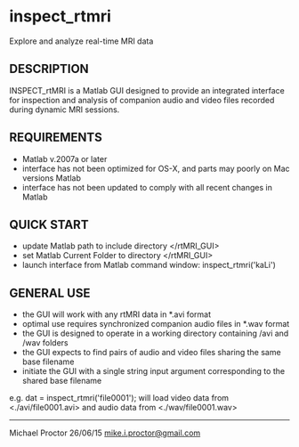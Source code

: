 # inspect_rtmri
Explore and analyze real-time MRI data

DESCRIPTION
-----------
INSPECT_rtMRI is a Matlab GUI designed to provide an integrated interface for inspection and analysis of companion audio and video files recorded during dynamic MRI sessions.


REQUIREMENTS
------------
- Matlab v.2007a or later
- interface has not been optimized for OS-X, and parts may poorly on Mac versions Matlab
- interface has not been updated to comply with all recent changes in Matlab


QUICK START
-----------
- update Matlab path to include directory </rtMRI_GUI>
- set Matlab Current Folder to directory </rtMRI_GUI>
- launch interface from Matlab command window:
  inspect_rtmri('kaLi')


GENERAL USE
-----------
- the GUI will work with any rtMRI data in *.avi format 
- optimal use requires synchronized companion audio files in *.wav format 
- the GUI is designed to operate in a working directory containing /avi and /wav folders
- the GUI expects to find pairs of audio and video files sharing the same base filename
- initiate the GUI with a single string input argument corresponding to the shared base filename

e.g. dat = inspect_rtmri('file0001');
     will load video data from <./avi/file0001.avi>
           and audio data from <./wav/file0001.wav>


---------------
Michael Proctor
26/06/15
mike.i.proctor@gmail.com

